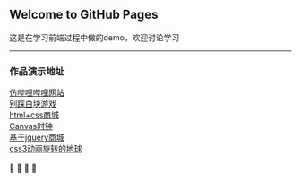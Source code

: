 ## Welcome to GitHub Pages
这是在学习前端过程中做的demo，欢迎讨论学习

---------
### 作品演示地址
[仿哔哩哔哩网站](http://blog.kiros.club/WebProject/bilibili/index.html)  
[别踩白块游戏](http://blog.kiros.club/WebProject/whiteBlockGame/index.html)  
[html+css商城](http://blog.kiros.club/WebProject/shop/login.html)  
[Canvas时钟](http://blog.kiros.club/WebProject/clock/index.html)  
[基于jquery商城](http://blog.kiros.club/WebProject/jqueryShop/index.html)  
[css3动画旋转的地球](http://blog.kiros.club/WebProject/rotativeEarth/index.html)
</br>
</br>
:dog:
:school:
:heartbeat:
:milky_way:
